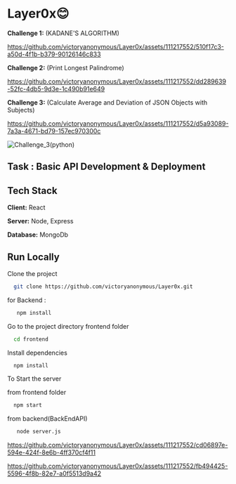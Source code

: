 # Layer0x😊
**Challenge 1:** (KADANE'S ALGORITHM)

https://github.com/victoryanonymous/Layer0x/assets/111217552/510f17c3-a50d-4f1b-b379-90126146c833


**Challenge 2:** (Print Longest Palindrome)

https://github.com/victoryanonymous/Layer0x/assets/111217552/dd289639-52fc-4db5-9d3e-1c490b91e649


**Challenge 3:** (Calculate Average and Deviation of JSON Objects with Subjects)

https://github.com/victoryanonymous/Layer0x/assets/111217552/d5a93089-7a3a-4671-bd79-157ec970300c

![Challenge_3(python)](https://github.com/victoryanonymous/Layer0x/assets/111217552/126942e7-7c9c-4923-8be4-3c1d5e77c0a5)

## Task : Basic API Development & Deployment
## Tech Stack
**Client:** React

**Server:** Node, Express

**Database:** MongoDb


## Run Locally

Clone the project

```bash
  git clone https://github.com/victoryanonymous/Layer0x.git
```

for Backend :
```bash
   npm install
```

Go to the project directory frontend folder

```bash
  cd frontend
```

Install dependencies

```bash
  npm install
```

To Start the server

from frontend folder

```bash
  npm start
```

from backend(BackEndAPI)
```bash
   node server.js
```

https://github.com/victoryanonymous/Layer0x/assets/111217552/cd06897e-594e-424f-8e6b-4ff370cf4f11

https://github.com/victoryanonymous/Layer0x/assets/111217552/fb494425-5596-4f8b-82e7-a0f5513d9a42

